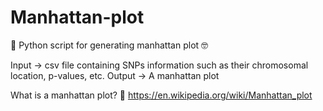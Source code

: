 # Manhattan-plot

🐍 Python script for generating manhattan plot 🤓

Input -> csv file containing SNPs information such as their chromosomal location, p-values, etc.
Output -> A manhattan plot 

What is a manhattan plot? 🤔 https://en.wikipedia.org/wiki/Manhattan_plot 
